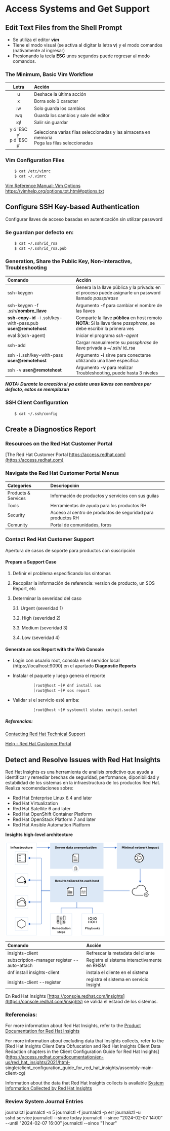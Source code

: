 # Access Systems and Get Support

## Edit Text Files from the Shell Prompt

- Se utiliza el editor ***vim***
- Tiene el modo visual (se activa al digitar la letra **v**) y el modo comandos (nativamente al ingresar)
- Presionando la tecla **ESC** unos segundos puede regresar al modo comandos.

### The Minimum, Basic Vim Workflow

| Letra | Acción |
|:----: |:-----  |
| u     | Deshace la última acción|
| x     | Borra solo 1 caracter |
| :w    | Solo guarda los cambios|
| :wq   | Guarda los cambios y sale del editor |
| :q!   | Salir sin guardar |
| y ó 'ESC y' </br> p ó 'ESC  p' | Selecciona varias filas seleccionadas y las almacena en memoria </br> Pega las filas seleccionadas | 

### Vim Configuration Files

        $ cat /etc/vimrc
        $ cat ~/.vimrc
[Vim Reference Manual: Vim Options](https://vimhelp.org/options.txt.html#options.txt) https://vimhelp.org/options.txt.html#options.txt

## Configure SSH Key-based Authentication

Configurar llaves de acceso basadas en autenticación sin utilizar password

### Se guardan por defecto en:

        $ cat ~/.ssh/id_rsa
        $ cat ~/.ssh/id_rsa.pub

### Generation, Share the Public Key, Non-interactive, Troubleshooting

 | Comando | Acción |
 |:------- | :----- |
 | ssh-keygen | Genera la la llave pública y la privada: en el proceso puede asignarle un password llamado *passphrase* |
 | ssh-keygen -f .ssh/**nombre_llave** | Argumento **-f** para cambiar el nombre de las llaves |
 | **ssh-copy-id** -i .ssh/key-with-pass.pub **user@remotehost** | Comparte la llave **pública** en host remoto </br> **NOTA**: Si la llave tiene *passphrase*, se debe escribir la primera ves |
 | eval $(ssh-agent) | Iniciar el programa *ssh-agent* |
 | ssh-add | Cargar manualmente su *passphrase* de llave privada a ~/.ssh/ id_rsa |
 | ssh -i .ssh/key-with-pass **user@remotehost** | Argumento **-i** sirve para conectarse utilizando una llave específica |
 | ssh -v **user@remotehost** | Argumento **-v** para realizar Troubleshooting, puede hasta 3 niveles | 


 ***NOTA: Durante la creación si ya existe unas llaves con nombres por defecto, estos se reemplazan***

 ### SSH Client Configuration

        $ cat ~/.ssh/config

## Create a Diagnostics Report

### Resources on the Red Hat Customer Portal

 [The Red Hat Customer Portal https://access.redhat.com](https://access.redhat.com)

### Navigate the Red Hat Customer Portal Menus

 | Categories | Descriopción |
 |:---------- |:------------ |
 |Products & Services | Información de productos y servicios con sus guiías |
 |Tools | Herramientas de ayuda para los productos RH |
 |Security | Acceso al centro de productos de seguridad para productos RH |
 |Comunity | Portal de comunidades, foros |

### Contact Red Hat Customer Support

Apertura de casos de soporte para productos con suscripción

#### Prepare a Support Case

 1. Definir el problema especificando los síntomas
 2. Recopilar la información de referencia: version de producto, un SOS Report, etc
 3. Determinar la severidad del caso
      
      3.1. Urgent (severidad 1)
      
      3.2. High (severidad 2)
      
      3.3. Medium (severidad 3)
      
      3.4. Low (severidad 4)

#### Generate an sos Report with the Web Console

 - Login con usuario root, consola en el servidor local (https://localhost:9090) en el apartado **Diagnostic Reports**
 - Instalar el paquete y luego genera el reporte
  
                [root@host ~]# dnf install sos
                [root@host ~]# sos report

 - Validar si el servicio esté arriba:

                [root@host ~]# systemctl status cockpit.socket

##### Referencias:

  [Contacting Red Hat Technical Support](https://access.redhat.com/support/policy/support_process/)

  [Help - Red Hat Customer Portal](https://access.redhat.com/help/)

## Detect and Resolve Issues with Red Hat Insights

 Red Hat Insights es una herramienta de analisis predictivo que ayuda a identificar y remediar brechas de seguridad, performance, diponibilidad y estabilidad de los sistemas en la infraestructura de los productos Red Hat. Realiza recomendaciones sobre:

  * Red Hat Enterprise Linux 6.4 and later
  * Red Hat Virtualization
  * Red Hat Satellite 6 and later
  * Red Hat OpenShift Container Platform
  * Red Hat OpenStack Platform 7 and later
  * Red Hat Ansible Automation Platform

 **Insights high-level architecture**

 ![Insights high-level architecture](images/c1_001.png)

 | Comando | Acción |
 |:------- | :----- |
 | insights-client | Refrescar la metadata del cliente |
 | subscription-manager register --auto-attach | Registra el sistema interactivamente en RHSM |
 | dnf install insights-client | instala el cliente en el sistema |
 | insights-client --register | registra el sistema en servicio Insight |

 En Red Hat Insights [https://console.redhat.com/insights](https://console.redhat.com/insights) se valida el estaod de los sistemas.

### Referencias:

 For more information about Red Hat Insights, refer to the [Product Documentation for Red Hat Insights](https://access.redhat.com/documentation/en-us/red_hat_insights)

 For more information about excluding data that Insights collects, refer to the [Red Hat Insights Client Data Obfuscation and Red Hat Insights Client Data Redaction chapters in the Client Configuration Guide for Red Hat Insights](https://access.redhat.com/documentation/en-us/red_hat_insights/2021/html- single/client_configuration_guide_for_red_hat_insights/assembly-main-client-cg)

 Information about the data that Red Hat Insights collects is available [System Information Collected by Red Hat Insights](https://access.redhat.com/articles/1598863)


### Review System Journal Entries

journalctl
journalctl -n 5
journalctl -f
journalctl -p err
journalctl -u sshd.service
journalctl --since today
journalctl --since "2024-02-07 14:00" --until "2024-02-07 16:00"
journalctl --since "1 hour" 
